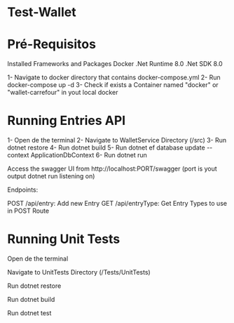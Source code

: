 # Test-Wallet

# Pré-Requisitos

Installed Frameworks and Packages
Docker
.Net Runtime 8.0
.Net SDK 8.0

1- Navigate to docker directory that contains docker-compose.yml
2- Run docker-compose up -d
3- Check if exists a Container named "docker" or "wallet-carrefour" in yout local docker


# Running Entries API

1- Open de the terminal
2- Navigate to WalletService Directory (/src)
3- Run dotnet restore
4- Run dotnet build
5- Run dotnet ef database update --context ApplicationDbContext
6- Run dotnet run

Access the swagger UI from http://localhost:PORT/swagger (port is yout output dotnet run listening on)

Endpoints:

POST /api/entry: Add new Entry
GET /api/entryType: Get Entry Types to use in POST Route


# Running Unit Tests

Open de the terminal

Navigate to UnitTests Directory (/Tests/UnitTests)

Run dotnet restore

Run dotnet build

Run dotnet test
